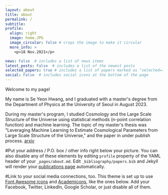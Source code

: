 ```yaml
---
layout: about
title: about
permalink: /
subtitle: 
profile:
  align: right
  image: home.JPG
  image_circular: false # crops the image to make it circular
  more_info: >
    <p>18 Nov.2021</p>

news: False  # includes a list of news items
latest_posts: False  # includes a list of the newest posts
selected_papers: true # includes a list of papers marked as "selected={true}"
social: False  # includes social icons at the bottom of the page
---
```

Welcome to my page!

My name is Se Yeon Hwang, and I graduated with a master's degree from the Department of Physics at the University of Seoul in August 2023.

During my master's program, I studied Cosmology and the Large Scale Structure of the Universe using statistical methods (n-point correlation function) and machine learning. The topic of my master's thesis was "Leveraging Machine Learning to Estimate Cosmological Parameters from Large Scale Structure of the Universe," and the paper in under publish process. [arxiv](https://arxiv.org/pdf/2304.08192.pdf)


#Put your address / P.O. box / other info right below your picture. You can also disable any of these elements by editing `profile` property of the YAML header of your `_pages/about.md`. Edit `_bibliography/papers.bib` and Jekyll will render your [publications page](/al-folio/publications/) automatically.

#Link to your social media connections, too. This theme is set up to use [Font Awesome icons](http://fortawesome.github.io/Font-Awesome/) and [Academicons](https://jpswalsh.github.io/academicons/), like the ones below. Add your Facebook, Twitter, LinkedIn, Google Scholar, or just disable all of them.
